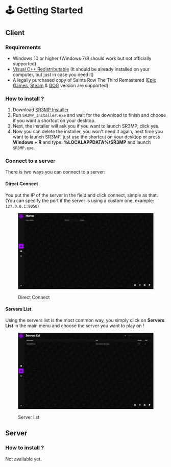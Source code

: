 # 🕹️ Getting Started

## Client

### Requirements

* Windows 10 or higher (Windows 7/8 should work but not officially supported)
* [Visual C++ Redistributable](https://aka.ms/vs/17/release/vc\_redist.x64.exe) (It should be already installed on your computer, but just in case you need it)
* A legally purchased copy of Saints Row The Third Remastered ([Epic Games](https://store.epicgames.com/en-US/p/saints-row-the-third-remastered), [Steam](https://store.steampowered.com/app/978300/Saints\_Row\_The\_Third\_Remastered/) & [GOG](https://www.gog.com/en/game/saints\_row\_the\_third\_remastered) version are supported)

### How to install ?

1. Download [SR3MP Installer](https://sr3mp.net/index.php?page=download\&file=SR3MP\_Installer.exe)
2. Run `SR3MP_Installer.exe` and wait for the download to finish and choose if you want a shortcut on your desktop.
3. Next, the installer will ask you if you want to launch SR3MP, click yes.
4. Now you can delete the installer, you won't need it again, next time you want to launch SR3MP, just use the shortcut on your desktop or press **Windows + R** and type: **%LOCALAPPDATA%\SR3MP** and launch `SR3MP.exe`.

### Connect to a server

There is two ways you can connect to a server:

#### Direct Connect

You put the IP of the server in the field and click connect, simple as that. (You can specify the port if the server is using a custom one, example: `127.0.0.1:9050`)

<figure><img src="../.gitbook/assets/image (2).png" alt=""><figcaption><p>Direct Connect</p></figcaption></figure>

#### Servers List

Using the servers list is the most common way, you simply click on **Servers List** in the main menu and choose the server you want to play on !

<figure><img src="../.gitbook/assets/image (1).png" alt=""><figcaption><p>Server list</p></figcaption></figure>

## Server

### How to install ?

Not available yet.
